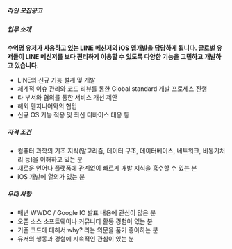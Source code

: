 ##### 라인 모집공고

##### 업무 소개

**수억명 유저가 사용하고 있는 LINE 메신저의 iOS 앱개발을 담당하게 됩니다. 글로벌 유저들이 LINE 메신저를 보다 편리하게 이용할 수 있도록 다양한 기능을 고민하고 개발하고 있습니다.**

-  LINE의 신규 기능 설계 및 개발
- 체계적 이슈 관리와 코드 리뷰를 통한 Global standard 개발 프로세스 진행
- 타 부서와 협의를 통한 서비스 개선 제안
- 해외 엔지니어와의 협업
- 신규 OS 기능 적용 및 최신 디바이스 대응 등

##### 자격 조건

- 컴퓨터 과학의 기초 지식(알고리즘, 데이터 구조, 데이터베이스, 네트워크, 비동기처리 등)을 이해하고 있는 분
- 새로운 언어나 플랫폼에 관계없이 빠르게 개발 지식을 흡수할 수 있는 분
- iOS 개발에 열의가 있는 분 

##### 우대 사항

- 매년 WWDC / Google IO 발표 내용에 관심이 많은 분
- 오픈 소스 소프트웨어나 커뮤니티 활동 경험이 있는 분
- 기존 코드에 대해서 why? 라는 의문을 품기 좋아하는 분
- 유저의 행동과 경험에 지속적인 관심이 있는 분 